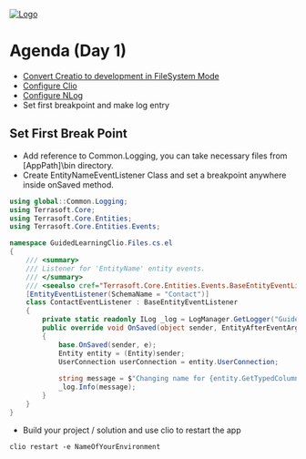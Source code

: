 [![Logo](https://www.creatio.com/sites/default/files/2019-10/creatio-main-logo.svg)](https://github.com/sindresorhus/awesome#readme)
# Agenda (Day 1)
- [Convert Creatio to development in FileSystem Mode](https://github.com/kirillkrylov/ImagesAndPages/wiki/Enable-development-in-FileSystem-Mode)
- [Configure Clio](https://github.com/Advance-Technologies-Foundation/clio/blob/master/README.md)
- [Configure NLog](https://github.com/kirillkrylov/ImagesAndPages/wiki/Custom-Logging-with-NLog)
- Set first breakpoint and make log entry

## Set First Break Point
- Add reference to Common.Logging, you can take necessary files from [AppPath]\bin directory.
- Create EntityNameEventListener Class and set a breakpoint anywhere inside onSaved method.
```C#
using global::Common.Logging;
using Terrasoft.Core;
using Terrasoft.Core.Entities;
using Terrasoft.Core.Entities.Events;

namespace GuidedLearningClio.Files.cs.el
{
    /// <summary>
    /// Listener for 'EntityName' entity events.
    /// </summary>
    /// <seealso cref="Terrasoft.Core.Entities.Events.BaseEntityEventListener" />
    [EntityEventListener(SchemaName = "Contact")]
    class ContactEventListener : BaseEntityEventListener
    {
        private static readonly ILog _log = LogManager.GetLogger("GuidedLearningLogger");
        public override void OnSaved(object sender, EntityAfterEventArgs e)
        {
            base.OnSaved(sender, e);
            Entity entity = (Entity)sender;
            UserConnection userConnection = entity.UserConnection;
            
            string message = $"Changing name for {entity.GetTypedColumnValue<string>("Name")}";
            _log.Info(message);
        }
    }
}

```
- Build your project / solution and use clio to restart the app
```text
clio restart -e NameOfYourEnvironment
```